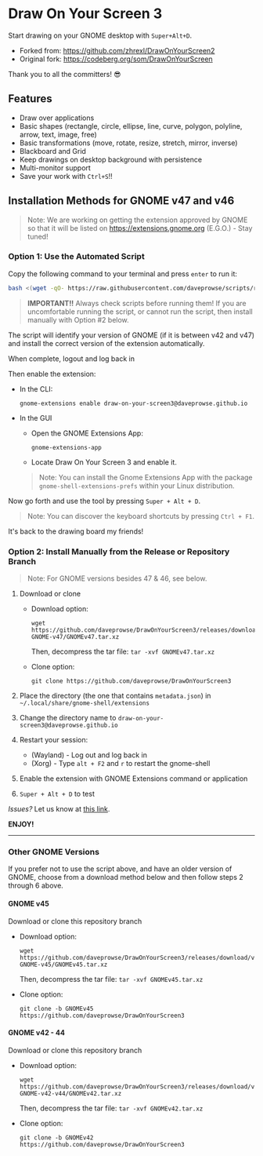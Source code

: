 # Draw On Your Screen 3

Start drawing on your GNOME desktop with `Super+Alt+D`.

- Forked from: https://github.com/zhrexl/DrawOnYourScreen2
- Original fork: https://codeberg.org/som/DrawOnYourScreen

Thank you to all the committers! 😎

## Features

- Draw over applications
- Basic shapes (rectangle, circle, ellipse, line, curve, polygon, polyline, arrow, text, image, free)
- Basic transformations (move, rotate, resize, stretch, mirror, inverse)
- Blackboard and Grid
- Keep drawings on desktop background with persistence
- Multi-monitor support
- Save your work with `Ctrl+S`!!

## Installation Methods for GNOME v47 and v46

> Note: We are working on getting the extension approved by GNOME so that it will be listed on https://extensions.gnome.org (E.G.O.) - Stay tuned!

### Option 1: Use the Automated Script

Copy the following command to your terminal and press `enter` to run it:

```bash
bash <(wget -qO- https://raw.githubusercontent.com/daveprowse/scripts/refs/heads/main/doys-install.sh)
```

> **IMPORTANT!!** Always check scripts before running them! If you are uncomfortable running the script, or cannot run the script, then install manually with Option #2 below.

The script will identify your version of GNOME (if it is between v42 and v47) and install the correct version of the extension automatically.

When complete, logout and log back in 

Then enable the extension:

- In the CLI:

  ```console
  gnome-extensions enable draw-on-your-screen3@daveprowse.github.io
  ```

- In the GUI
  - Open the GNOME Extensions App:

      `gnome-extensions-app`

  - Locate Draw On Your Screen 3 and enable it.

   > Note: You can install the Gnome Extensions App with the package `gnome-shell-extensions-prefs` within your Linux distribution.

Now go forth and use the tool by pressing `Super + Alt + D`.

> Note: You can discover the keyboard shortcuts by pressing `Ctrl + F1`.

It's back to the drawing board my friends!

### Option 2: Install Manually from the Release or Repository Branch

> Note: For GNOME versions besides 47 & 46, see below.

1. Download or clone
   - Download option:
  
      ```console
      wget https://github.com/daveprowse/DrawOnYourScreen3/releases/download/v15.0-GNOME-v47/GNOMEv47.tar.xz
      ```

      Then, decompress the tar file: `tar -xvf GNOMEv47.tar.xz`

   - Clone option:
  
      ```console
      git clone https://github.com/daveprowse/DrawOnYourScreen3
      ```

2. Place the directory (the one that contains `metadata.json`) in `~/.local/share/gnome-shell/extensions`
3. Change the directory name to `draw-on-your-screen3@daveprowse.github.io`
4. Restart your session: 

   - (Wayland) - Log out and log back in
   - (Xorg) - Type `alt + F2` and `r` to restart the gnome-shell

5. Enable the extension with GNOME Extensions command or application
6. `Super + Alt + D` to test

*Issues?* Let us know at [this link](https://github.com/daveprowse/DrawOnYourScreen3/issues).

**ENJOY!**

---
### Other GNOME Versions

If you prefer not to use the script above, and have an older version of GNOME, choose from a download method below and then follow steps 2 through 6 above.

#### GNOME v45

Download or clone this repository branch
   - Download option: 
  
      ```console
      wget https://github.com/daveprowse/DrawOnYourScreen3/releases/download/v14.0-GNOME-v45/GNOMEv45.tar.xz
      ```

      Then, decompress the tar file: `tar -xvf GNOMEv45.tar.xz`

   - Clone option:
  
      ```console
      git clone -b GNOMEv45 https://github.com/daveprowse/DrawOnYourScreen3

#### GNOME v42 - 44

Download or clone this repository branch
   - Download option: 
  
      ```console
      wget https://github.com/daveprowse/DrawOnYourScreen3/releases/download/v13.0-GNOME-v42-v44/GNOMEv42.tar.xz
      ```

      Then, decompress the tar file: `tar -xvf GNOMEv42.tar.xz`

   - Clone option:
  
      ```console
      git clone -b GNOMEv42 https://github.com/daveprowse/DrawOnYourScreen3
      ```
